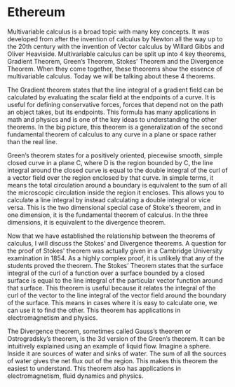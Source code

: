 # Ethereum


Multivariable calculus is a broad topic with many key concepts. It was developed from after the invention of calculus by Newton all the way up to the 20th century with the invention of Vector calculus by Willard Gibbs and Oliver Heaviside. Multivariable calculus can be split up into 4 key theorems, Gradient Theorem, Green’s Theorem, Stokes’ Theorem and the Divergence Theorem. When they come together, these theorems show the essence of multivariable calculus. Today we will be talking about these 4 theorems. 

The Gradient theorem states that the line integral of a gradient field can be calculated by evaluating the scalar field at the endpoints of a curve. It is useful for defining conservative forces, forces that depend not on the path an object takes, but its endpoints. This formula has many applications in math and physics and is one of the key ideas to understanding the other theorems. In the big picture, this theorem is a generalization of the second fundamental theorem of calculus to any curve in a plane or space rather than the real line.

Green’s theorem states for a positively oriented, piecewise smooth, simple closed curve in a plane C, where D is the region bounded by C, the line integral around the closed curve is equal to the double integral of the curl of a vector field over the region enclosed by that curve. In simple terms, it means the total circulation around a boundary is equivalent to the sum of all the microscopic circulation inside the region it encloses. This allows you to calculate a line integral by instead calculating a double integral or vice versa. This is the two dimensional special case of Stoke's theorem, and in one dimension, it is the fundamental theorem of calculus. In the three dimensions, it is equivalent to the divergence theorem.

Now that we have established the relationship between the theorems of calculus, I will discuss the Stokes’ and Divergence theorems. A question for the proof of Stokes' theorem was actually given in a Cambridge University examination in 1854. As a highly complex proof, it is unlikely that any of the students proved the theorem. The Stokes’ Theorem states that the surface integral of the curl of a function over a surface bounded by a closed surface is equal to the line integral of the particular vector function around that surface. This theorem is useful because it relates the integral of the curl of the vector to the line integral of the vector field around the boundary of the surface. This means in cases where it is easy to calculate one, we can use it to find the other. This theorem has applications in electromagnetism and physics.

The Divergence theorem, sometimes called Gauss’s theorem or Ostrogradsky’s theorem, is the 3d version of the Green’s theorem. It can be intuitively explained using an example of liquid flow. Imagine a sphere. Inside it are sources of water and sinks of water. The sum of all the sources of water gives the net flux out of the region. This makes this theorem the easiest to understand. This theorem also has applications in electromagnetism, fluid dynamics and physics.
